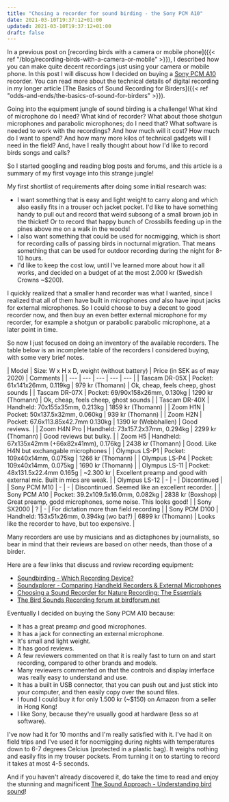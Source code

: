 ```yaml
---
title: "Chosing a recorder for sound birding - the Sony PCM A10"
date: 2021-03-10T19:37:12+01:00
updated: 2021-03-10T19:37:12+01:00
draft: false
---
```


In a previous post on [recording birds with a camera or mobile
phone]({{< ref "/blog/recording-birds-with-a-camera-or-mobile" >}}), I
described how you can make quite decent recordings just using your camera or
mobile phone. In this post I will discuss how I decided on buying a [Sony PCM A10](https://www.sony.co.uk/electronics/voice-recorders/pcm-a10)
recorder. You can read more about the technical details of digital recording in
my longer article [The Basics of Sound Recording for Birders]({{< ref "odds-and-ends/the-basics-of-sound-for-birders" >}}).

Going into the equipment jungle of sound birding is a challenge! What kind of
microphone do I need? What kind of recorder? What about those shotgun microphones
and parabolic microphones; do I need that? What software is needed to work with
the recordings? And how much will it cost? How much do I want to spend? And how
many more kilos of technical gadgets will I need in the field? And, have I
really thought about how I'd like to record birds songs and calls?

So I started googling and reading blog posts and forums, and this article is a
summary of my first voyage into this strange jungle!

My first shortlist of requirements after doing some initial research was:

* I want something that is easy and light weight to carry along and which also
  easily fits in a trouser och jacket pocket. I'd like to have something handy to
  pull out and record that weird subsong of a small brown job in the thicket! Or
  to record that happy bunch of Crossbills feeding up in the pines above me on a
  walk in the woods!
* I also want something that could be used for nocmigging, which is short for
  recording calls of passing birds in nocturnal migration. That means something
  that can be used for outdoor recording during the night for 8-10 hours.
* I'd like to keep the cost low, until I've learned more about how it all works,
  and decided on a budget of at the most 2.000 kr (Swedish Crowns ~$200).

I quickly realized that a smaller hand recorder was what I wanted, since I
realized that all of them have built in microphones _and_ also have input jacks
for external microphones. So I could choose to buy a decent to good recorder
now, and then buy an even better external microphone for my recorder, for example
a shotgun or parabolic parabolic microphone, at a later point in time.

So now I just focused on doing an inventory of the available recorders. The
table below is an incomplete table of the recorders I considered buying, with
some very brief notes.

| Model | Size: W x H x D, weight (without battery) | Price (in SEK as of may 2020) | Comments |
| --- | --- | --- | --- | --- |
| Tascam DR-05X | Pocket: 61x141x26mm, 0.119kg | 979 kr (Thomann) | Ok, cheap, feels cheep, ghost sounds |
| Tascam DR-07X | Pocket: 69/90x158x26mm, 0.130kg | 1290 kr (Thomann) | Ok, cheap, feels cheep, ghost sounds |
| Tascam DR-40X | Handheld: 70x155x35mm, 0.213kg | 1859 kr (Thomann) |
| Zoom H1N | Pocket: 50x137.5x32mm, 0.060kg | 939 kr (Thomann) |
| Zoom H2N | Pocket:  67.6x113.85x42.7mm 0.130kg | 1390 kr (Webbhallen) | Good reviews. |
| Zoom H4N Pro | Handheld: 73x157.2x37mm, 0.294kg | 2299 kr (Thomann) | Good reviews but bulky. |
| Zoom H5 | Handheld: 67x135x42mm (+66x82x41mm), 0.176kg | 2438 kr (Thomann) | Good. Like H4N but exchangable microphones |
| Olympus LS-P1 | Pocket: 109x40x14mm, 0.075kg | 1266 kr (Thomann) |
| Olympus LS-P4 | Pocket: 109x40x14mm, 0.075kg | 1690 kr (Thomann) |
| Olympus LS-11 | Pocket: 48x131.5x22.4mm 0.165g | ~2.300 kr | Excellent preamp and good with external mic. Built in mics are weak. |
| Olympus LS-12 | - | - | Discontinued |
| Sony PCM M10 | - | - | Discontinued. Seemed like an excellent recorder. |
| Sony PCM A10 | Pocket: 39.2x109.5x16.0mm, 0.082kg | 2838 kr (Boxshop) | Great preamp, godd microphones, some noise. This looks good! |
| Sony SX2000 | ? | - | For dictation more than field recording |
| Sony PCM D100 | Handheld: 153x51x26mm, 0.394kg (wo bat?) | 6899 kr (Thomann) | Looks like the recorder to have, but too expensive. |

Many recorders are use by musicians and as dictaphones by journalists, so bear
in mind that their reviews are based on other needs, than those of a birder.

Here are a few links that discuss and review recording equipment:

 * [Soundbirding - Which Recording Device?](http://soundbirding.org/index.php/which-recording-device/)
 * [Soundxplorer - Comparing Handheld Recorders & External Microphones](https://soundxplorer.com/comparing-handheld-recorders-external-microphones)
 * [Choosing a Sound Recorder for Nature Recording: The Essentials](https://www.wildmountainechoes.com/equipment/choosing-a-sound-recorder-the-essentials/)
 * [The Bird Sounds Recording forum at birdforum.net](https://www.birdforum.net/forums/bird-sounds-recording.481/)


Eventually I decided on buying the Sony PCM A10 because:

* It has a great preamp _and_ good microphones.
* It has a jack for connecting an external microphone.
* It's small and light weight.
* It has good reviews.
* A few reviewers commented on that it is really fast to turn on and start
  recording, compared to other brands and models.
* Many reviewers commented on that the controls and display interface was really
  easy to understand and use.
* It has a built in USB connector, that you can push out and just stick into
  your computer, and then easily copy over the sound files.
* I found I could buy it for only 1.500 kr (~$150) on Amazon from a seller in
  Hong Kong!
* I like Sony, because they're usually good at hardware (less so at software).

I've now had it for 10 months and I'm really satisfied with it. I've had it on
field trips and I've used it for nocmigging during nights with temperatures down
to 6-7 degrees Celcius (protected in a plastic bag). It weighs nothing and
easily fits in my trouser pockets. From turning it on to starting to record it
takes at most 4-5 seconds. 

And if you haven't already discovered it, do take the time to read and enjoy the
stunning and magnificent [The Sound Approach - Understanding bird
sound](https://soundapproach.co.uk/)!
